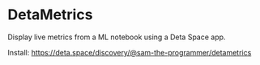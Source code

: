 # DetaMetrics
Display live metrics from a ML notebook using a Deta Space app.

Install: https://deta.space/discovery/@sam-the-programmer/detametrics
